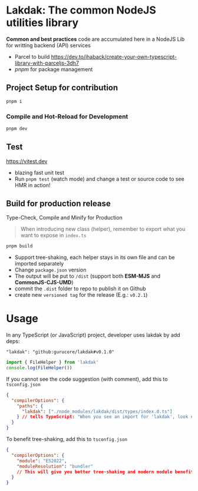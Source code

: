 # Lakdak: The common NodeJS utilities library

**Common and best practices** code are accumulated here in a NodeJS Lib for writting backend (API) services

- Parcel to build https://dev.to/ihaback/create-your-own-typescript-library-with-parceljs-3dh7
- _pnpm_ for package management

## Project Setup for contribution

```sh
pnpm i
```

### Compile and Hot-Reload for Development

```sh
pnpm dev
```

## Test

https://vitest.dev

- blazing fast unit test
- Run `pnpm test` (watch mode) and change a test or source code to see HMR in action!

## Build for production release

Type-Check, Compile and Minify for Production

> When introducing new class (helper), remember to export what you want to expose in `index.ts`

```sh
pnpm build
```

- Support tree-shaking, each helper stays in its own file and can be imported separately
- Change `package.json` version
- The output will be put to `/dist` (support both **ESM-MJS** and **CommonJS-CJS-UMD**)
- commit the `.dist` folder to repo to publish it on Github
- create new `versioned tag` for the release (E.g.: `v0.2.1`)

# Usage

In any TypeScript (or JavaScript) project, developer uses lakdak by add deps:

`"lakdak": "github:gurucore/lakdak#v0.1.0"`

```js
import { FileHelper } from 'lakdak'
console.log(FileHelper())
```

If you cannot see the code suggestion (with comment), add this to `tsconfig.json`

```json
{
  "compilerOptions": {
    "paths": {
      "lakdak": ["./node_modules/lakdak/dist/types/index.d.ts"]
    } // tells TypeScript: "When you see an import for 'lakdak', look exactly here for the types"
  }
}
```

To benefit tree-shaking, add this to `tsconfig.json`

```json
{
  "compilerOptions": {
    "module": "ES2022",
    "moduleResolution": "bundler"
    // This will give you better tree-shaking and modern module benefits
  }
}
```
